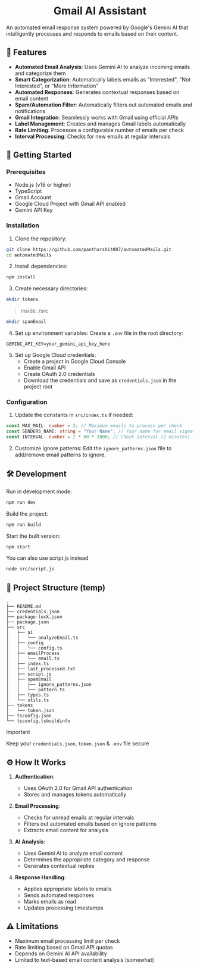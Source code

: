 <h1 align="center">Gmail AI Assistant</h1>

An automated email response system powered by Google's Gemini AI that intelligently processes and responds to emails based on their content.

## 🌟 Features

- **Automated Email Analysis**: Uses Gemini AI to analyze incoming emails and categorize them
- **Smart Categorization**: Automatically labels emails as "Interested", "Not Interested", or "More Information"
- **Automated Responses**: Generates contextual responses based on email content
- **Spam/Automation Filter**: Automatically filters out automated emails and notifications
- **Gmail Integration**: Seamlessly works with Gmail using official APIs
- **Label Management**: Creates and manages Gmail labels automatically
- **Rate Limiting**: Processes a configurable number of emails per check
- **Interval Processing**: Checks for new emails at regular intervals

## 🚀 Getting Started

### Prerequisites

- Node.js (v16 or higher)
- TypeScript
- Gmail Account
- Google Cloud Project with Gmail API enabled
- Gemini API Key

### Installation

1. Clone the repository:

```bash
git clone https://github.com/pantharshit007/automatedMails.git
cd automatedMails
```

2. Install dependencies:

```bash
npm install
```

3. Create necessary directories:

```bash
mkdir tokens
```

> inside ./src

```bash
mkdir spamEmail
```

4. Set up environment variables:
   Create a `.env` file in the root directory:

```env
GEMINI_API_KEY=your_gemini_api_key_here
```

5. Set up Google Cloud credentials:
   - Create a project in Google Cloud Console
   - Enable Gmail API
   - Create OAuth 2.0 credentials
   - Download the credentials and save as `credentials.json` in the project root

### Configuration

1. Update the constants in `src/index.ts` if needed:

```typescript
const MAX_MAIL: number = 2; // Maximum emails to process per check
const SENDERS_NAME: string = "Your Name"; // Your name for email signatures
const INTERVAL: number = 2 * 60 * 1000; // Check interval (2 minutes)
```

2. Customize ignore patterns:
   Edit the `ignore_patterns.json` file to add/remove email patterns to ignore.

## 🛠️ Development

Run in development mode:

```bash
npm run dev
```

Build the project:

```bash
npm run build
```

Start the built version:

```bash
npm start
```

You can also use script.js instead

```bash
node src/script.js
```

## 📁 Project Structure (temp)

```
.
├── README.md
├── credentials.json
├── package-lock.json
├── package.json
├── src
│   ├── ai
│   │   └── analyzeEmail.ts
│   ├── config
│   │   └── config.ts
│   ├── emailProcess
│   │   └── email.ts
│   ├── index.ts
│   ├── last_processed.txt
│   ├── script.js
│   ├── spamEmail
│   │   ├── ignore_patterns.json
│   │   └── pattern.ts
│   ├── types.ts
│   └── utils.ts
├── tokens
│   └── token.json
├── tsconfig.json
└── tsconfig.tsbuildinfo
```

> [!IMPORTANT]  
> Keep your `credentials.json`, `token.json` & `.env` file secure

## ⚙️ How It Works

1. **Authentication**:

   - Uses OAuth 2.0 for Gmail API authentication
   - Stores and manages tokens automatically

2. **Email Processing**:

   - Checks for unread emails at regular intervals
   - Filters out automated emails based on ignore patterns
   - Extracts email content for analysis

3. **AI Analysis**:

   - Uses Gemini AI to analyze email content
   - Determines the appropriate category and response
   - Generates contextual replies

4. **Response Handling**:
   - Applies appropriate labels to emails
   - Sends automated responses
   - Marks emails as read
   - Updates processing timestamps

## ⚠️ Limitations

- Maximum email processing limit per check
- Rate limiting based on Gmail API quotas
- Depends on Gemini AI API availability
- Limited to text-based email content analysis (somewhat)
